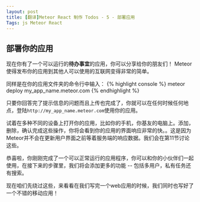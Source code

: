 ```yaml
---
layout: post
title: [翻译]Meteor React 制作 Todos - 5 - 部署应用
Tags: js Meteor React
---
```


## 部署你的应用

现在你有了一个可以运行的**待办事宜**的应用，你可以分享给你的朋友们！
Meteor使得发布你的应用到其他人可以使用的互联网变得非常的简单。

同样是在你的应用文件夹的命令行中输入：
{% highlight console %}
meteor deploy my_app_name.meteor.com
{% endhighlight %}

只要你回答完了提示信息的问题而且上传也完成了，你就可以在任何时候任何地点，登陆`http://my_app_name.meteor.com`使用你的应用。

试着在多种不同的设备上打开你的应用，比如你的手机，你基友的电脑上。添加，删除，确认完成这些操作，你将会看到你的应用的界面响应非常的快。。这是因为Meteor并不会在更新用户界面之前等着服务端的响应数据。我们会在第11节讨论这些。

恭喜啦，你刚刚完成了一个可以正常运行的应用程序，你可以和你的小伙伴们一起使用，在接下来的步骤里，我们将会添加更多的功能 -- 包括多用户，私有任务还有搜索。

现在咱们先绕过这些，来看看在我们写完一个web应用的时候，我们同时也写好了一个不错的移动应用！